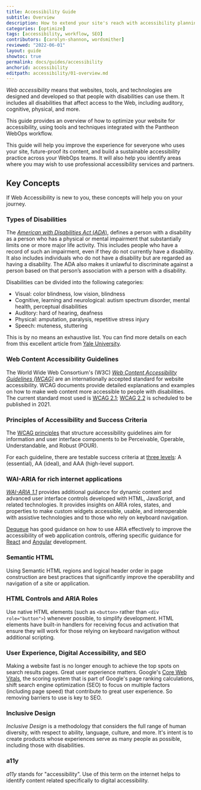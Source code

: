```yaml
---
title: Accessibility Guide
subtitle: Overview
description: How to extend your site's reach with accessibility planning, fixes, and reporting.
categories: [optimize]
tags: [accessibility, workflow, SEO]
contributors: [carolyn-shannon, wordsmither]
reviewed: "2022-06-01"
layout: guide
showtoc: true
permalink: docs/guides/accessibility
anchorid: accessibility
editpath: accessibility/01-overview.md
---
```


<dfn id="acc">Web accessibility</dfn> means that websites, tools, and technologies are designed and developed so that people with disabilities can use them.  It includes all disabilities that affect access to the Web, including auditory, cognitive, physical, and more.

This guide provides an overview of how to optimize your website for accessibility, using tools and techniques integrated with the Pantheon WebOps workflow. 

This guide will help you improve the experience for severyone who uses your site, future-proof its content, and build a sustainable accessibility practice across your WebOps teams. It will also help you identify areas where you may wish to use professional accessibility services and partners.

## Key Concepts

If Web Accessibility is new to you, these concepts will help you on your journey.

### Types of Disabilities

The [<dfn id="adalong">American with Disabilities Act</dfn> (<dfn id="ada">ADA</dfn>)](https://adata.org/faq/what-definition-disability-under-ada), defines a person with a disability as a person who has a physical or mental impairment that substantially limits one or more major life activity. This includes people who have a record of such an impairment, even if they do not currently have a disability. It also includes individuals who do not have a disability but are regarded as having a disability. The ADA also makes it unlawful to discriminate against a person based on that person’s association with a person with a disability.

Disabilities can be divided into the following categories:

- Visual: color blindness, low vision, blindness
- Cognitive, learning and neurological: autism spectrum disorder, mental health, perceptual disabilities
- Auditory: hard of hearing, deafness
- Physical: amputation, paralysis, repetitive stress injury
- Speech: muteness, stuttering

This is by no means an exhaustive list. You can find more details on each from this excellent article from [Yale University](https://usability.yale.edu/web-accessibility/articles/types-disabilities).

### Web Content Accessibility Guidelines

The World Wide Web Consortium's (W3C) [<dfn id="wacc">Web Content Accessibility Guidelines (WCAG)</dfn>](https://www.w3.org/WAI/standards-guidelines/wcag/) are an internationally accepted standard for website accessibility. WCAG documents provide detailed explanations and examples on how to make web content more accessible to people with disabilities. The current standard most used is [WCAG 2.1](https://www.w3.org/TR/WCAG21/); [WCAG 2.2](https://www.w3.org/WAI/standards-guidelines/wcag/new-in-22/) is scheduled to be published in 2021. 

### Principles of Accessibility and Success Criteria

The [WCAG principles](https://www.w3.org/TR/WCAG20/#guidelines) that structure accessibility guidelines aim for information and user interface components to be Perceivable, Operable, Understandable, and Robust (POUR). 

For each guideline, there are testable success criteria at [three levels](https://www.w3.org/WAI/WCAG21/Understanding/conformance#levels): A (essential), AA (ideal), and AAA (high-level support. 

### WAI-ARIA for rich internet applications 

[<dfn id="waiaria">WAI-ARIA 1.1</dfn>](https://www.w3.org/TR/wai-aria-practices-1.1/) provides additional guidance for dynamic content and advanced user interface controls developed with HTML, JavaScript, and related technologies. It provides insights on ARIA roles, states, and properties to make custom widgets accessible, usable, and interoperable with assistive technologies and to those who rely on keyboard navigation.

[Dequeue](https://www.deque.com/blog/top-5-rules-of-aria/) has good guidance on how to use ARIA effectively to improve the accessibility of web application controls, offering specific guidance for [React](https://www.deque.com/blog/debunking-the-myth-accessibility-and-react/) and [Angular](https://www.deque.com/blog/angular-and-accessibility-issues-and-strategies/) development. 

### Semantic HTML

Using Semantic HTML regions and logical header order in page construction are best practices that significantly improve the operability and navigation of a site or application. 

### HTML Controls and ARIA Roles

Use native HTML elements (such as `<button>` rather than `<div role="button">`) whenever possible, to simplify development. HTML elements have built-in handlers for receiving focus and activation that ensure they will work for those relying on keyboard navigation without additional scripting.

### User Experience, Digital Accessibility, and SEO

Making a website fast is no longer enough to achieve the top spots on search results pages. Great user experience matters. Google's [Core Web Vitals](https://web.dev/learn-web-vitals/), the scoring system that is part of Google's page ranking calculations, shift search engine optimization (SEO) to focus on multiple factors (including page speed) that contribute to great user experience. So removing barriers to use is key to SEO.

### Inclusive Design

<dfn id="incdes">Inclusive Design</dfn> is a methodology that considers the full range of human diversity, with respect to ability, language, culture, and more.  It's intent is to create products whose experiences serve as many people as possible, including those with disabilities.

### a11y

<dfn id="a11y">a11y</dfn> stands for "accessibility". Use of this term on the internet helps to identify content related specifically to digital accessibility.

